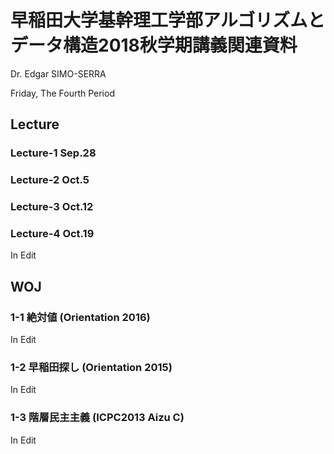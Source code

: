 # 早稲田大学基幹理工学部アルゴリズムとデータ構造2018秋学期講義関連資料

Dr. Edgar SIMO-SERRA

Friday, The Fourth Period

## Lecture

### Lecture-1 Sep.28

### Lecture-2 Oct.5

### Lecture-3 Oct.12

### Lecture-4 Oct.19

In Edit

## WOJ

### 1-1 絶対値 (Orientation 2016)

In Edit

### 1-2 早稲田探し (Orientation 2015)

In Edit

### 1-3 階層民主主義 (ICPC2013 Aizu C)

In Edit